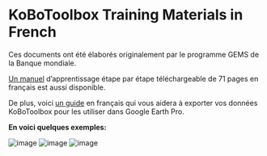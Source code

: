 # KoBoToolbox Training Materials in French

Ces documents ont été élaborés originalement par le programme GEMS de la Banque mondiale.

[Un manuel](https://docs.google.com/presentation/d/1vJMWBBcMNlnQP1dUa7WsTuA4mSwifgEnj-TtjGwmcuY/edit) d’apprentissage étape par étape téléchargeable de 71 pages en français est aussi disponible.

De plus, voici [un guide](https://docs.google.com/presentation/d/1YZU1Vi1uW2-QZhw32d2DT31PsA__PILrG5JlT4-bWCA/edit#slide=id.p2) en français qui vous aidera à exporter vos données KoBoToolbox pour les utiliser dans Google Earth Pro.

**En voici quelques exemples:**

![image](/images/training_french/example_1.png)
![image](/images/training_french/example_2.png)
![image](/images/training_french/example_3.png)

